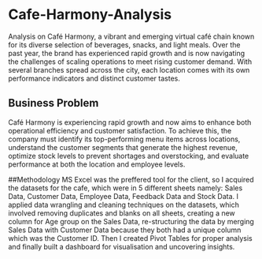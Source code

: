 # Cafe-Harmony-Analysis
Analysis on Café Harmony, a vibrant and emerging virtual café chain known for its diverse selection of beverages, snacks, and light meals. Over the past year, the brand has experienced rapid growth and is now navigating the challenges of scaling operations to meet rising customer demand. 
With several branches spread across the city, each location comes with its own performance indicators and distinct customer tastes.

## Business Problem 
Café Harmony is experiencing rapid growth and now aims to enhance both operational efficiency and customer satisfaction. To achieve this, the company must identify its top-performing menu items across locations, understand the customer segments that generate the highest revenue, optimize stock levels to prevent shortages and overstocking, and evaluate performance at both the location and employee levels.

##Methodology
MS Excel was the preffered tool for the client, so I acquired the datasets for the cafe, which were in 5 different sheets namely: 
Sales Data, 
Customer Data, 
Employee Data, 
Feedback Data and 
Stock Data.
I applied data wrangling and cleaning techniques on the datasets, which involved removing duplicates and blanks on all sheets, creating a new column for Age group on the Sales Data, re-structuring the data by merging Sales Data with Customer Data because they both had a unique column which was the Customer ID. Then I created Pivot Tables for proper analysis and finally built a dashboard for visualisation and uncovering insights.
